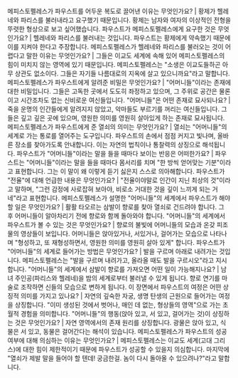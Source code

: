 메피스토펠레스가 파우스트를 어두운 복도로 끌어낸 이유는 무엇인가요?	| 황제가 헬레네와 파리스를 불러내라고 요구했기 때문입니다. 황제는 남자와 여자의 이상적인 전형을 뚜렷한 형상으로 보고 싶어했습니다.
파우스트가 메피스토펠레스에게 요구한 것은 무엇인가요?	| 헬레네와 파리스를 불러내는 것입니다. 파우스트는 황제에게 약속했기 때문에 이를 지켜야 한다고 주장합니다.
메피스토펠레스가 헬레네와 파리스를 불러오는 것이 어렵다고 말한 이유는 무엇인가요?	| 그들은 이교도 세계에 속해 있어 메피스토펠레스의 힘이 미치지 않는 영역에 있기 때문입니다. 메피스토펠레스는 "소생은 이교도들하곤 아무 상관도 없소이다. 그들은 자기들 나름대로의 지옥에 살고 있으니까요"라고 말합니다.
메피스토펠레스가 파우스트에게 알려준 비밀은 무엇인가요?	| "어머니들"이라는 존재에 대한 비밀입니다. 그들은 고독한 곳에서 도도히 좌정하고 있으며, 그 주위로 공간은 물론이고 시간조차도 없는 신비로운 여신들입니다.
"어머니들"은 어떤 존재로 묘사되나요?	| 죽을 운명의 인간들에게 알려지지 않았고, 악마들도 부르기를 꺼리는 여신들입니다. 그들은 깊고 깊은 곳에 있으며, 영원한 의미를 영원히 살아있게 하는 존재로 묘사됩니다.
메피스토펠레스가 파우스트에게 준 열쇠의 의미는 무엇인가요?	| 열쇠는 "어머니들"의 세계로 가는 통로를 열어주는 도구입니다. 파우스트의 손에서 점점 커지고 빛나며, 올바른 장소를 찾아가도록 안내합니다. 이는 자연의 법칙이나 통찰력의 상징으로 해석됩니다.
파우스트가 "어머니들"이라는 말을 들을 때마다 보이는 반응은 어떠한가요?	| 파우스트는 "어머니들"이라는 말을 들을 때마다 몸서리를 치며 "한 방씩 얻어맞는 기분"이라고 표현합니다. 그는 이 말이 왜 이렇게 듣기 싫은지 스스로 의아해합니다.
파우스트가 "전율"에 대해 언급한 내용은 무엇인가요?	| "전율이야말로 인간이 지닌 최상의 것"이라고 말하며, "그런 감정에 사로잡혀 보아야, 비로소 거대한 것을 깊이 느끼게 되는 거네"라고 표현합니다.
메피스토펠레스가 설명한 "어머니들"의 세계에서 파우스트가 해야 할 일은 무엇인가요?	| 활활 타오르는 삼발이 향로를 찾아 열쇠로 건드려야 합니다. 그 후 어머니들이 알아차리기 전에 향로와 함께 돌아와야 합니다.
"어머니들"의 세계에서 파우스트가 볼 수 있는 것은 무엇인가요?	| 향로의 불빛에 어머니들의 모습과 온갖 피조물의 영상들이 보입니다. 어머니들은 앉아있거나, 서있거나, 걸어가는 모습으로 나타나며 "형성하고, 또 재형성하면서, 영원한 의미를 영원히 살아 있게" 합니다.
파우스트가 "어머니들"의 세계로 들어가는 방법은 무엇인가요?	| 발을 구르며 아래로 내려가는 것입니다. 메피스토펠레스는 "발을 구르며 내려가고, 올라올 때도 발을 구르시오"라고 지시합니다.
"어머니들"의 세계에서 삼발이 향로를 가져오면 어떤 일이 가능해지나요?	| 남녀 주인공(파리스와 헬레네)을 밤의 세계로부터 불러낼 수 있게 됩니다. 향로 연기를 마술로 조작하면 신들의 모습으로 변하게 됩니다.
이 장면에서 파우스트의 여정은 어떤 상징적 의미를 가지고 있나요?	| 자연의 깊숙한 자궁, 생명 탄생의 근원으로 들어가는 여정을 상징합니다. "이미 생성된 것에서 벗어나, 매인 데 없는, 형상들의 영역"으로 가는 초월적 경험을 의미합니다.
"어머니들"의 행동(앉아 있고, 서 있고, 걸어가는 것)이 상징하는 것은 무엇인가요?	| 자연 영역에서의 존재 원리를 상징합니다. 광물은 앉아 있고, 식물은 서 있고, 동물은 걸어간다는 해석이 있습니다.
메피스토펠레스가 파우스트의 성공 여부에 대해 의심하는 이유는 무엇인가요?	| 메피스토펠레스는 이교도 세계(고대 그리스)에 대한 힘이 제한적이기 때문에 파우스트가 성공할 수 있을지 의심합니다. 마지막에 "열쇠가 제발 말을 들어야 할 텐데! 궁금한걸. 놈이 다시 돌아올 수 있으려나?"라고 말합니다.